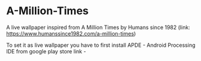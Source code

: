 # A-Million-Times
A live wallpaper inspired from A Million Times by Humans since 1982 (link: https://www.humanssince1982.com/a-million-times)

To set it as live wallpaper you have to first install APDE - Android Processing IDE from google play store link - 
